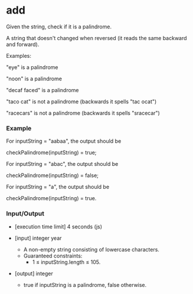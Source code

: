 # add

Given the string, check if it is a palindrome.

A string that doesn't changed when reversed (it reads the same backward and forward).

Examples:

"eye" is a palindrome

"noon" is a palindrome

"decaf faced" is a palindrome

"taco cat" is not a palindrome (backwards it spells "tac ocat")

"racecars" is not a palindrome (backwards it spells "sracecar")

### Example

For inputString = "aabaa", the output should be

checkPalindrome(inputString) = true;

For inputString = "abac", the output should be

checkPalindrome(inputString) = false;

For inputString = "a", the output should be

checkPalindrome(inputString) = true.

### Input/Output

* [execution time limit] 4 seconds (js)
* [input] integer year
    * A non-empty string consisting of lowercase characters.
    * Guaranteed constraints:
        * 1 ≤ inputString.length ≤ 105.

* [output] integer
    * true if inputString is a palindrome, false otherwise.